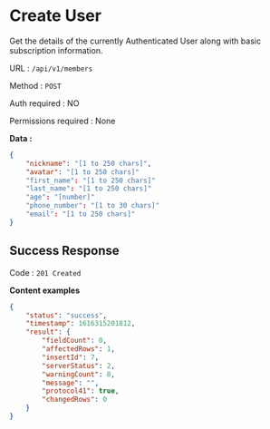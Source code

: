 # Create User

Get the details of the currently Authenticated User along with basic subscription information.

URL : `/api/v1/members`

Method : `POST`

Auth required : NO

Permissions required : None

**Data :**

```json
{
    "nickname": "[1 to 250 chars]",
    "avatar": "[1 to 250 chars]"
    "first_name": "[1 to 250 chars]"
    "last_name": "[1 to 250 chars]"
    "age": "[number]"
    "phone_number": "[1 to 30 chars]"
    "email": "[1 to 250 chars]"
}
```

## Success Response

Code : `201 Created`

**Content examples**

```json
{
    "status": "success",
    "timestamp": 1616315201812,
    "result": {
        "fieldCount": 0,
        "affectedRows": 1,
        "insertId": 7,
        "serverStatus": 2,
        "warningCount": 0,
        "message": "",
        "protocol41": true,
        "changedRows": 0
    }
}
```
